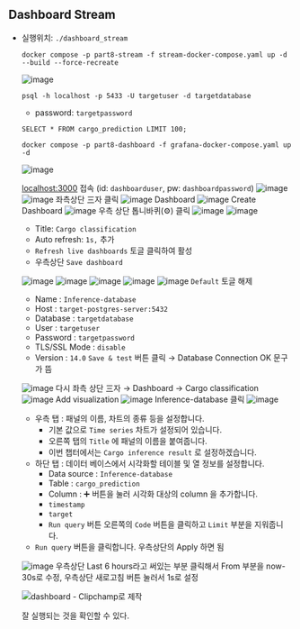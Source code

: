 ## Dashboard Stream

* 실행위치: `./dashboard_stream`

  ```
  docker compose -p part8-stream -f stream-docker-compose.yaml up -d --build --force-recreate
  ```
  ![image](https://github.com/duneag2/capstone-mlops/assets/137387521/59821c6a-cf21-48d9-82ee-d02a4d4cae19)
  ```
  psql -h localhost -p 5433 -U targetuser -d targetdatabase
  ```
  - password: `targetpassword`
  ```
  SELECT * FROM cargo_prediction LIMIT 100;
  ```
  ```
  docker compose -p part8-dashboard -f grafana-docker-compose.yaml up -d
  ```
  ![image](https://github.com/duneag2/capstone-mlops/assets/137387521/fa1e069e-ff34-43ed-af54-cefe35e051ad)




  [localhost:3000](http://localhost:3000/) 접속 (id: `dashboarduser`, pw: `dashboardpassword`)
  ![image](https://github.com/duneag2/capstone-mlops/assets/137387521/0c7b7eca-32db-4746-9821-5fb098ab22ee)
  ![image](https://github.com/duneag2/capstone-mlops/assets/137387521/1aff2a2c-7e6d-4614-9eda-a2d8c28b67c6)
  좌측상단 三자 클릭
  ![image](https://github.com/duneag2/capstone-mlops/assets/137387521/f81b1bd1-dd05-4ede-9b83-e688b19d49ba)
  Dashboard
  ![image](https://github.com/duneag2/capstone-mlops/assets/137387521/9ad328f2-e0d0-4be7-b5d1-8b3a6f7e2155)
  Create Dashboard
  ![image](https://github.com/duneag2/capstone-mlops/assets/137387521/4667f7fd-4355-43a1-b015-85f08d2034fb)
  우측 상단 톱니바퀴(⚙️) 클릭
  ![image](https://github.com/duneag2/capstone-mlops/assets/137387521/f4de5851-4c85-4803-a355-3e6e2f42036a)
  ![image](https://github.com/duneag2/capstone-mlops/assets/137387521/656e9133-f633-46fc-9e31-ae2a61fd77c4)
  - Title: `Cargo classification`
  - Auto refresh: `1s,` 추가
  - `Refresh live dashboards` 토글 클릭하여 활성
  - 우측상단 `Save dashboard`




  ![image](https://github.com/duneag2/capstone-mlops/assets/137387521/00ccb2a2-5e86-44ac-928d-3d49e3eb2266)
  ![image](https://github.com/duneag2/capstone-mlops/assets/137387521/0f388425-c34a-4d30-ad65-2c02d6cf008f)
  ![image](https://github.com/duneag2/capstone-mlops/assets/137387521/0541b598-6807-4a2f-b022-6620001a042b)
  ![image](https://github.com/duneag2/capstone-mlops/assets/137387521/5498e5d5-baa5-4784-a910-d088df7e178b)
  ![image](https://github.com/duneag2/capstone-mlops/assets/137387521/0fe8b0eb-8507-4d89-a323-40c7693eea9a)
  `Default` 토글 해제
  - Name : `Inference-database`
  - Host : `target-postgres-server:5432`
  - Database : `targetdatabase`
  - User : `targetuser`
  - Password : `targetpassword`
  - TLS/SSL Mode : `disable`
  - Version : `14.0`
  `Save & test` 버튼 클릭 → Database Connection OK 문구가 뜸




  ![image](https://github.com/duneag2/capstone-mlops/assets/137387521/8f762f9f-e961-4e48-bbd9-e344b7637887)
  다시 좌측 상단 三자 → Dashboard → Cargo classification
  ![image](https://github.com/duneag2/capstone-mlops/assets/137387521/cc4d1910-cb9e-45bb-a9de-bacea4db2b39)
  Add visualization
  ![image](https://github.com/duneag2/capstone-mlops/assets/137387521/745b292a-7a23-4b71-a955-8fc817acd6c6)
  Inference-database 클릭
  ![image](https://github.com/duneag2/capstone-mlops/assets/137387521/d9c881c5-6a66-4699-89ea-04e1ab2ba21d)
  - 우측 탭 : 패널의 이름, 차트의 종류 등을 설정합니다.
    - 기본 값으로 `Time series` 차트가 설정되어 있습니다.
    - 오른쪽 탭의 `Title` 에 패널의 이름을 붙여줍니다.
    - 이번 챕터에서는 `Cargo inference result` 로 설정하겠습니다.
  - 하단 탭 : 데이터 베이스에서 시각화할 테이블 및 열 정보를 설정합니다.
      - Data source : `Inference-database`
      - Table : `cargo_prediction`
      - Column : ➕ 버튼을 눌러 시각화 대상의 column 을 추가합니다.
      - `timestamp`
      - `target`
      - `Run query` 버튼 오른쪽의 `Code` 버튼을 클릭하고 `Limit` 부분을 지워줍니다.
  - `Run query` 버튼을 클릭합니다.
  우측상단의 Apply 하면 됨




  ![image](https://github.com/duneag2/capstone-mlops/assets/137387521/c13fc87f-dc26-4c38-ad85-76b534bdca42)
  우측상단 Last 6 hours라고 써있는 부분 클릭해서 From 부분을 now-30s로 수정, 우측상단 새로고침 버튼 눌러서 1s로 설정
  
  ![dashboard - Clipchamp로 제작](https://github.com/duneag2/capstone-mlops/assets/137387521/6502f6d4-b815-4c13-bb4c-abef076dd52d)


  잘 실행되는 것을 확인할 수 있다.
